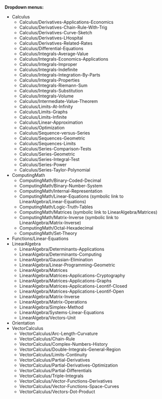 **Dropdown menus:**
* Calculus
  - Calculus/Derivatives-Applications-Economics
  - Calculus/Derivatives-Chain-Rule-With-Trig 
  - Calculus/Derivatives-Curve-Sketch 
  - Calculus/Derivatives-LHospital 
  - Calculus/Derivatives-Related-Rates 
  - Calculus/Differential-Equations 
  - Calculus/Integrals-Average-Value 
  - Calculus/Integrals-Economics-Applications 
  - Calculus/Integrals-Improper 
  - Calculus/Integrals-Indefinite 
  - Calculus/Integrals-Integration-By-Parts 
  - Calculus/Integrals-Properties 
  - Calculus/Integrals-Riemann-Sum 
  - Calculus/Integrals-Substitution 
  - Calculus/Integrals-Volume 
  - Calculus/Intermediate-Value-Theorem 
  - Calculus/Limits-At-Infinity 
  - Calculus/Limits-Graphs 
  - Calculus/Limits-Infinite 
  - Calculus/Linear-Approximation 
  - Calculus/Optimization 
  - Calculus/Sequence-versus-Series 
  - Calculus/Sequences-Geometric 
  - Calculus/Sequences-Limits 
  - Calculus/Series-Comparison-Tests 
  - Calculus/Series-Geometric 
  - Calculus/Series-Integral-Test
  - Calculus/Series-Power 
  - Calculus/Series-Taylor-Polynomial
* ComputingMath
  - ComputingMath/Binary-Coded-Decimal
  - ComputingMath/Binary-Number-System
  - ComputingMath/Internal-Representation
  - ComputingMath/Linear-Equations (symbolic link to LinearAlgebra/Linear-Equations)
  - ComputingMath/Logic-Truth-Tables
  - ComputingMath/Matrices  (symbolic link to LinearAlgebra/Matrices)
  - ComputingMath/Matrix-Inverse  (symbolic link to LinearAlgebra/Matrix-Inverse)
  - ComputingMath/Octal-Hexadecimal
  - ComputingMath/Set-Theory
* Functions/Linear-Equations
* LinearAlgebra
  - LinearAlgebra/Determinants-Applications
  - LinearAlgebra/Determinants-Computing
  - LinearAlgebra/Gaussian-Elimination
  - LinearAlgebra/Linear-Programming-Geometric
  - LinearAlgebra/Matrices
  - LinearAlgebra/Matrices-Applications-Cryptography
  - LinearAlgebra/Matrices-Applications-Graphs
  - LinearAlgebra/Matrices-Applications-Leontif-Closed
  - LinearAlgebra/Matrices-Applications-Leontif-Open
  - LinearAlgebra/Matrix-Inverse
  - LinearAlgebra/Matrix-Operations
  - LinearAlgebra/Simplex-Method
  - LinearAlgebra/Systems-Linear-Equations
  - LinearAlgebra/Vectors-Unit
* Orientation
* VectorCalculus
  - VectorCalculus/Arc-Length-Curvature
  - VectorCalculus/Chain-Rule
  - VectorCalculus/Complex-Numbers-History
  - VectorCalculus/Double-Integrals-General-Region
  - VectorCalculus/Limits-Continuity
  - VectorCalculus/Partial-Derivatives
  - VectorCalculus/Partial-Derivatives-Optimization
  - VectorCalculus/Partial-Differentials
  - VectorCalculus/Triple-Integrals
  - VectorCalculus/Vector-Functions-Derivatives
  - VectorCalculus/Vector-Functions-Space-Curves
  - VectorCalculus/Vectors-Dot-Product

